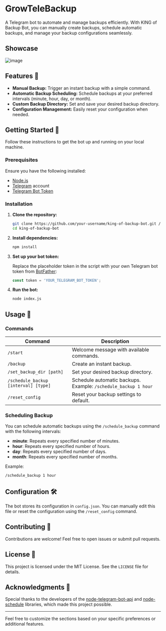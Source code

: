# GrowTeleBackup
A Telegram bot to automate and manage backups efficiently. With KING of Backup Bot, you can manually create backups, schedule automatic backups, and manage your backup configurations seamlessly.


## Showcase
![image](https://github.com/user-attachments/assets/87d469c8-8ee7-48d3-9a3c-8b50a1e562bd)


## Features 🚀

- **Manual Backup:** Trigger an instant backup with a simple command.
- **Automatic Backup Scheduling:** Schedule backups at your preferred intervals (minute, hour, day, or month).
- **Custom Backup Directory:** Set and save your desired backup directory.
- **Configuration Management:** Easily reset your configuration when needed.

## Getting Started 🔧

Follow these instructions to get the bot up and running on your local machine.

### Prerequisites

Ensure you have the following installed:

- [Node.js](https://nodejs.org/)
- [Telegram](https://telegram.org/) account
- [Telegram Bot Token](https://core.telegram.org/bots#botfather)

### Installation

1. **Clone the repository:**

   ```bash
   git clone https://github.com/your-username/king-of-backup-bot.git / download from our releases to get latest.
   cd king-of-backup-bot
   ```

2. **Install dependencies:**

   ```bash
   npm install
   ```

3. **Set up your bot token:**

   Replace the placeholder token in the script with your own Telegram bot token from [BotFather](https://core.telegram.org/bots#botfather):

   ```javascript
   const token = 'YOUR_TELEGRAM_BOT_TOKEN';
   ```

4. **Run the bot:**

   ```bash
   node index.js
   ```

## Usage 📖

### Commands

| Command                         | Description                                          |
|----------------------------------|------------------------------------------------------|
| `/start`                         | Welcome message with available commands.             |
| `/backup`                        | Create an instant backup.                            |
| `/set_backup_dir [path]`         | Set your desired backup directory.                   |
| `/schedule_backup [interval] [type]` | Schedule automatic backups. Example: `/schedule_backup 1 hour` |
| `/reset_config`                  | Reset your backup settings to default.               |

### Scheduling Backup

You can schedule automatic backups using the `/schedule_backup` command with the following intervals:

- **minute**: Repeats every specified number of minutes.
- **hour**: Repeats every specified number of hours.
- **day**: Repeats every specified number of days.
- **month**: Repeats every specified number of months.

Example:
```bash
/schedule_backup 1 hour
```

## Configuration 🛠️

The bot stores its configuration in `config.json`. You can manually edit this file or reset the configuration using the `/reset_config` command.

## Contributing 🤝

Contributions are welcome! Feel free to open issues or submit pull requests.

## License 📄

This project is licensed under the MIT License. See the `LICENSE` file for details.

## Acknowledgments 🎉

Special thanks to the developers of the [node-telegram-bot-api](https://github.com/yagop/node-telegram-bot-api) and [node-schedule](https://github.com/node-schedule/node-schedule) libraries, which made this project possible.

---

Feel free to customize the sections based on your specific preferences or additional features.
